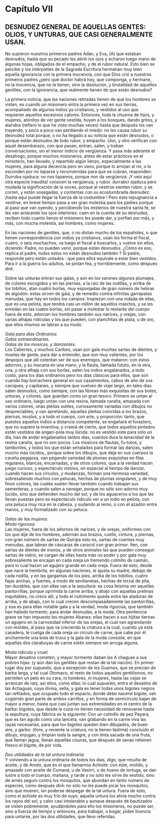 # Capítulo VII
## DESNUDEZ GENERAL DE AQUELLAS GENTES: OLIOS, Y UNTURAS, QUE CASI GENERALMENTE USAN.

No supieron nuestros primeros padres Adán, y Eva, (A) que estaban desnudos, hasta que su pecado les abrió los ojos y echaron luego mano de algunas hojas, obligados de el empacho, y de el rubor natural. Esto bien se percibe y los intérpretes de la Sagrada Escritura hermanan muy bien aquella ignorancia con la primera inocencia, con que Dios crió a nuestros primeros padres ¿pero qué doctor habrá hoy, que componga, y hermane, no la inocencia, que no la tienen, sino la disolución, y brutalidad de aquellos gentiles, con la ignorancia, que realmente tienen de que están desnudos?

La primera noticia, que las naciones retiradas tienen de que los hombres se visten, es cuando un misionero entra la primera vez en sus tierras, acompañado de algunos indios ya cristianos, y vestidos al uso que requieren aquellos excesivos calores. Entonces, toda la chusma de hijos, y mujeres, atónitos de ver gente vestida, huyen a los bosques, dando gritos, y alaridos (refiero lo que he visto muchas veces) hasta que después los van trayendo, y poco a poco van perdiendo el miedo: no les causa rubor su desnudez total porque, o no ha llegado a su noticia que están desnudos, o porque están desnudos de todo rubor, y empacho. Uno, y otro verifican con aquel desembarazo, con que pasan, entran, salen, y traban conversaciones, sin el menor indicio de vergüenza. Y pasa más adelante el desahogo, porque muchos misioneros, antes de estar prácticos en el ministerio, han llevado, y repartido algún lienzo, especialmente a las mujeres, para alguna decencia pero en vano, porque lo arrojan al río, o lo esconden por no taparse y reconvenidas para que se cubran, responden: Durroba ojaduca: no nos tapamos, porque non da vergüenza. ¡Y veis aquí otra especie inaudita! conocen la vergüenza, y rubor, durrabci ojaduca pero mudada la significación de la voces, porque al vestirse sienten rubor, y se corren, y están sosegadas, y contentas con su acostumbrada desnudez: ¡hasta aquí puede llegar la fuerza de la costumbre ! Pero esta repugnancia a vestirse, en breve tiempo pasa a ser gran molestia para los padres porque al paso que van oyendo, y percibiendo los misterios de nuestra santa fe, se les van aclarando los ojos interiores: caen en la cuenta de su desnudez, reciben todo cuanto lienzo el misionero les puede dar, y porfían por más, y más, con mucha molestia, así hombres, como mujeres.

En las naciones de gentiles, que, o no distan mucho de los españoles, o que tienen correspondencia con indios ya cristianos, usan los forma el fiscal, cuatro, o seis muchachos, va luego el fiscal a buscarlos, y vuelve sin ellos, diciendo: Padre, no pueden venir, porque están desnudos. ¿Cómo es eso, replica el padre, todos estos no están desnudos también ? Sí padre, responde pero están untados : que para ellos equivale a estar bien vestidos. Para ir a la guerra los adultos, se pintan fea, y horriblemente, como después diré.

Sobre las unturas entran sus galas, y son en los varones algunos plumajes, de colores escogidos y en las piernas, a la raíz de las rodillas, y arriba de los tobillos, atan cuatro borlas, muy esponjadas de gran número de hebras de algodón: estas sirven de gala, y de remedio contra infinitas garrapatas menudas, que hay en todos los campos: tropiezan con una nidada de ellas, que es una pelota, que tendrá casi un millón de aquellos insectos, y se les enredan en las cuatro borlas, sin pasar a molestar lo restante del cuerpo fuera de esto, adornan los hombres también sus narices, y orejas, con varias alhajas ridículas y los que pueden, con planchitas de plata, u de oro, que ellos mismos se labran a su modo.

_Gala para días Ordinarios_  
_Galas extraordinarias._  
_Galas de los músicos, y danzantes._  
Los Caberres, y muchos Caribes, usan por gala muchas sartas de dientes, y muelas de gente, para dar a entender, que son muy valientes, por los despojos que allí ostentan ser de sus enemigos, que mataron: con estos adornos, y su macana en una mano, y la flauta, llamada fututo, en la otra, una, y otra alhaja con sus borlas, salen los indios engalanados, a todo costo, para los días ordinarios pero los días clásicos para ellos, que son cuando hay borrachera general en sus casamientos, cabos de año de sus caciques, y capitanes, y siempre que vuelven de viaje largo, en tales días salen desnudos, como siempre, con las libreas más exquisitas de sus botes, unturas, y colores, que guardan como un gran tesoro. Primero se untan al uso ordinario, luego untan con una resina, llamada caraña, amasada con varios colores, unas pleitas sutiles, curiosamente variadas con dibujos no despreciables, y van apretando, aquellas pleitas coloridas a los brazos, piernas, muslos, y a todo el cuerpo, con arte, y proporción: tanto, que puestos aquellos indios a distancia competente, se engañará el forastero, que no supiere la inventiva, y creerá de cierto, que todos aquellos pintados están vestidos de angari-pola muy lúcida: no es vestido este para sólo un día, han de andar engalanados tantos días, cuantos dura la tenacidad de la resina caraña, que no son pocos. Los músicos de flautas, fu-tutos, y tamboriles, y todos los que están señalados para formar las danzas, salen mucho más lúcidos,, porque sobre los dibujos, que deja en sus cuerpos la caraña pegajosa, van pegando variedad de plumas exquisitas en filas regulares, blancas, encarnadas, y de otros colores, que a la verdad hacen juego curioso, y espectáculo vistoso, en especial al tiempo de danzar, cuando hacen sus círculos, y mudanzas, forman una hermosa variedad, sobresaliendo muchos con pelucas, hechas de plumas singulares, y de muy finos colores, las cuales suelen llevar también cuando trabajan sus sementeras, y cuando salen a navegar, porque no sólo son adorno muy lúcido, sino que defienden mucho del sol, y de los aguaceros a los que las llevan puestas pero es espectáculo ridículo ver a un indio en pelota, con una peluca muy rica en la cabeza, y sudando al remo, o con el azadón entre manos, y muy formalizado con su peluca.

_Galas de las mujeres._  
_Moda rigurosa._  
Las mujeres, fuera de los adornos de narices, y de orejas, uniformes con los que dije de los hombres, adornan sus brazos, cuello, cintura, y piernas, con gran número de sartas de Quiripa esto es, sartas de cuentas muy menudas, que labran de cáscaras de caracol con gran primor. Iten, con sartas de dientes de monos, y de otros animales las que pueden conseguir sartas de vidrio, se cargan de ellas hasta más no poder y por gala muy sobresaliente se encajan en cada oreja un tremendo colmillo de caimán, para lo cual hacen un agujero grande en cada oreja. Fuera de esto, desde que nace la hembrita, en algunas naciones, le ajusta su madre, debajo de cada rodilla, y en las gargantas de los pies, arriba de los tobillos, cuatro fajas anchas, y fuertes, a modo de sevillanetas, hechas de torzal de pita, tan durables, que con ellas van a la sepultura: es cosa feísima ver aquellas pantorrillas, porque oprimida la carne arriba, y abajo con aquellas pretinas inquitables, no crece allí, y todo el nutrimento queda entre las ataduras de arriba, y de abajo, con lo cual crecen descompasadamente las pantorrillas, y esa es para ellas notable gala y a la verdad, moda rigurosa, que también han hallado tormento, para andar desnudas, a la moda. Otra penitencia grave se han impuesto las mujeres Abanes: ellas hacen a sus hijitas tiernas un agujero en la carnosidad inferior de las orejas, el cual van agrandando con moldes, al paso que va creciendo la criatura a la cual, cuando ya está casadera, le cuelga de cada oreja un círculo de carne, que cabe por él anchamente una bola de truco y la gala de la moda consiste, en que aquellas dos claraboyas de carne estén siempre sin arruga alguna.

_Moda ridicula y cruel._  
Mayor desatino cometen, y mayor tormento daban las A chaguas a sus pobres hijas: (y aún dan los gentiles que restan de la tal nación). En primer lugar doy por supuesto, que a excepción de los Guamos, que se precian de barba larga, y tal cual Otomaco, el resto de todos aquellos gentilismos, no permiten un pelo en su cara, ni hombres, ni mujeres, hasta las cejas se arrancan de raíz, así ellos, como ellas: lo cual supuesto, entra el desatino de las Achaguas, cuya divisa, seña, y gala es tener todas unos bigotes negros tan refilados, que ocupado todo el espacio, donde debe nacerel bigote, van cogiendo gran parte de ambos carrillos, y en forma de semicírculo bajan de mayor a menor, hasta que casi juntan sus extremidades en el centro de la barba: bigotes, que desde la cuna no tienen necesidad de renovarse hasta la sepultura, cuya fábrica es la siguiente: Con un colmillo de pez Payara, que es tan agudo como una lanceta, van grabando en la carne viva las rayas necesarias, para que lo» bigotes queden bien dibujados, de buen aire, y garbo: (llore, y reviente la criatura, no la tienen lástima) concluido el dibujo, enjugan, y limpian toda la sangre, y con tinta sacada de una fruta, que llaman jagua, llenan aquellas cisuras, que después de sanas retienen fresco el bigote, de por vida.

_Dos utilidades de la tal untura indinaría._  
Y volviendo a la untura ordinaria de todos los días, digo, que resulta de aceite, y de Anoto, que es el que llamarnos Achiote: con éste, molido, y amasado con aceite de Cumaná, u de Vesirri, u de huevo de tortuga, se dan lustre a todo el cuerpo, mañana, y tarde y no sólo les sirve de vestido, sino de arnés seguro contra los mosquitos, que abundan en tanto número de especies, como después diré: no sólo no les puede picar los mosquitos, sino que mueren, sin poderse despegar de la tal untura. Fuera de esto, como el achiote es muy frío de suyo, aquella untura los alivia mucho contra los rayos del sol, y calor casi intolerable  y aunque después de bautizados se visten pobremente, ayudándoles para ello los misioneros, no puede ser, sino a fuerza de tiempo y entonces, para trabajar, o bogar, piden licencia para untarse, por las dos utilidades, que llevo referidas.